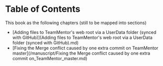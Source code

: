# Table of Contents

This book as the following chapters (still to be mapped into sections)

* [Adding files to TeamMentor's web root via a UserData folder (synced with GitHub)](Adding files to TeamMentor's web root via a UserData folder (synced with GitHub).md)
* [Fixing the Merge conflict caused by one extra commit on TeamMentor master](/manuscript/Fixing the Merge conflict caused by one extra commit on_TeamMentor_master.md)
